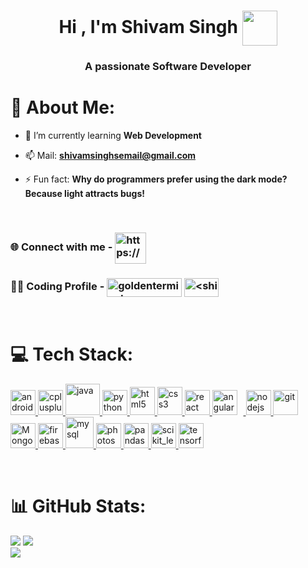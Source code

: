 <h1 align="center">Hi , I'm Shivam Singh <img align="center" src="https://user-images.githubusercontent.com/74038190/241763891-7bb1e704-6026-48f9-8435-2f4d40101348.gif" alt="" height="56" width="56" /></h1>
<h3 align="center"> A passionate Software Developer </h3>

# 💫 About Me:

- 🌱 I’m currently learning **Web Development**

- 📫 Mail: **shivamsinghsemail@gmail.com**

- ⚡ Fun fact: **Why do programmers prefer using the dark mode? Because light attracts bugs!**

<br>

### 🌐 Connect with me -   <a href="https://www.linkedin.com/in/shivamsinghpro/" target="blank"><img align="center" src="https://user-images.githubusercontent.com/74038190/235294012-0a55e343-37ad-4b0f-924f-c8431d9d2483.gif" alt="https://www.linkedin.com/in/shivamsinghpro/" height="50" width="50" /></a>

### 👨‍💻 Coding Profile -  <a href="https://www.leetcode.com/goldenterminator" target="blank"><img align="center" src="https://cdn.icon-icons.com/icons2/2530/PNG/512/leetcode_button_icon_151892.png" alt="goldenterminator" height="30" width="120" /></a>   <a href="https://auth.geeksforgeeks.org/user/shivam_cpp/" target="blank"><img align="center" src="https://upload.wikimedia.org/wikipedia/commons/thumb/4/43/GeeksforGeeks.svg/1280px-GeeksforGeeks.svg.png" alt="<shivam_cpp>/profile" height="30" width="55" /></a> 
</p>

<br>

# 💻 Tech Stack: 
<p align="left"> 
<a href="https://developer.android.com" target="_blank" rel="noreferrer"> <img src="https://upload.wikimedia.org/wikipedia/commons/d/d7/Android_robot.svg" alt="android" width="40" height="40"/> </a> 
<a href="https://www.w3schools.com/cpp/" target="_blank" rel="noreferrer"> <img src="https://upload.wikimedia.org/wikipedia/commons/1/18/ISO_C%2B%2B_Logo.svg" alt="cplusplus" width="40" height="40"/> </a> 
<a href="https://www.java.com" target="_blank" rel="noreferrer"> <img src="https://www.svgrepo.com/show/303388/java-4-logo.svg" alt="java" width="55" height="50"/> </a>
<a href="https://www.python.org" target="_blank" rel="noreferrer"> <img src="https://upload.wikimedia.org/wikipedia/commons/thumb/c/c3/Python-logo-notext.svg/1869px-Python-logo-notext.svg.png" alt="python" width="40" height="40"/> </a>
<a href="https://www.w3.org/html/" target="_blank" rel="noreferrer"> <img src="https://upload.wikimedia.org/wikipedia/commons/3/38/HTML5_Badge.svg" alt="html5" width="40" height="45"/> </a>
<a href="https://www.w3schools.com/css/" target="_blank" rel="noreferrer"> <img src="https://upload.wikimedia.org/wikipedia/commons/6/62/CSS3_logo.svg" alt="css3" width="40" height="45"/> </a> 
<a href="https://reactjs.org/" target="_blank" rel="noreferrer"> <img src="https://cdn.freebiesupply.com/logos/large/2x/react-1-logo-png-transparent.png" alt="react" width="40" height="40"/> </a>
<a href="https://angular.io" target="_blank" rel="noreferrer"> <img src="https://drive.google.com/uc?id=1XgRfnL-dTBX-UdIKmhTCrGGyV8yQeQjo" alt="angular" width="40" height="40" style="margin-right: 10px;"> </a>
<a href="https://nodejs.org" target="_blank" rel="noreferrer"> <img src="https://cdn.jsdelivr.net/gh/devicons/devicon/icons/nodejs/nodejs-original.svg" height="40" alt="nodejs logo" /> </a> 
<a href="https://git-scm.com/" target="_blank" rel="noreferrer"> <img src="https://www.vectorlogo.zone/logos/git-scm/git-scm-icon.svg" alt="git" width="40" height="40"/> </a> 
<a href="https://www.mongodb.com/" target="_blank" rel="noreferrer"> <img src="https://cdn.jsdelivr.net/gh/devicons/devicon/icons/mongodb/mongodb-original.svg" width="40" height="40" alt="MongoDB" /> </a>
<a href="https://firebase.google.com/" target="_blank" rel="noreferrer"> <img src="https://www.vectorlogo.zone/logos/firebase/firebase-icon.svg" alt="firebase" width="40" height="40"/> </a>
<a href="https://www.mysql.com/" target="_blank" rel="noreferrer"> <img src="https://upload.wikimedia.org/wikipedia/commons/thumb/b/b2/Database-mysql.svg/424px-Database-mysql.svg.png" alt="mysql" width="45" height="50"/> </a> 
<a href="https://www.photoshop.com/en" target="_blank" rel="noreferrer"> <img src="https://upload.wikimedia.org/wikipedia/commons/a/af/Adobe_Photoshop_CC_icon.svg" alt="photoshop" width="40" height="40"/> </a> 
<a href="https://pandas.pydata.org/" target="_blank" rel="noreferrer"> <img src="https://pandas.pydata.org//static/img/favicon_white.ico" alt="pandas" width="40" height="40"/> </a>
<a href="https://scikit-learn.org/" target="_blank" rel="noreferrer"> <img src="https://upload.wikimedia.org/wikipedia/commons/0/05/Scikit_learn_logo_small.svg" alt="scikit_learn" width="40" height="40"/> </a> 
<a href="https://www.tensorflow.org" target="_blank" rel="noreferrer"> <img src="https://www.vectorlogo.zone/logos/tensorflow/tensorflow-icon.svg" alt="tensorflow" width="40" height="40"/> </a> 
</p>

<br>

# 📊 GitHub Stats:
![](https://github-readme-stats.vercel.app/api?username=I-ShivamSingh&theme=highcontrast&hide_border=true&include_all_commits=true&count_private=true) 
![](https://github-readme-streak-stats.herokuapp.com/?user=I-ShivamSingh&theme=highcontrast&hide_border=true)<br/>
![](https://github-readme-stats.vercel.app/api/top-langs/?username=I-ShivamSingh&theme=highcontrast&hide_border=true&include_all_commits=true&count_private=true&layout=compact)

</body>
